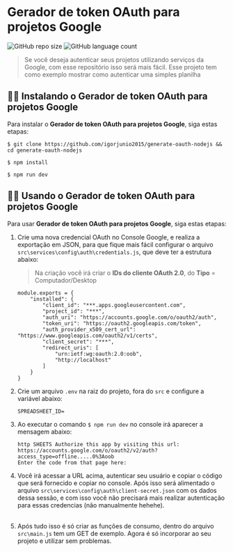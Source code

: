 # Gerador de token OAuth para projetos Google

<!---Esses são exemplos. Veja https://shields.io para outras pessoas ou para personalizar este conjunto de escudos. Você pode querer incluir dependências, status do projeto e informações de licença aqui--->

![GitHub repo size](https://img.shields.io/github/repo-size/iuricode/README-template?style=for-the-badge)
![GitHub language count](https://img.shields.io/github/languages/count/iuricode/README-template?style=for-the-badge)

> Se você deseja autenticar seus projetos utilizando serviços da Google, com esse repositório isso será mais fácil.
> Esse projeto tem como exemplo mostrar como autenticar uma simples planilha

## 👩‍💻 Instalando o Gerador de token OAuth para projetos Google

Para instalar o __Gerador de token OAuth para projetos Google__, siga estas etapas:

```
$ git clone https://github.com/igorjunio2015/generate-oauth-nodejs && cd generate-oauth-nodejs
```
```
$ npm install
```
```
$ npm run dev
```

## 👨‍🏭 Usando o Gerador de token OAuth para projetos Google

Para usar __Gerador de token OAuth para projetos Google__, siga estas etapas:

1. Crie uma nova credencial OAuth no Console Google, e realiza a exportação em JSON, para que fique mais fácil configurar o arquivo ```src\services\config\auth\credentials.js```, que deve ter a estrutura abaixo:
    <br>
    > Na criação você irá criar o __IDs do cliente OAuth 2.0__, do __Tipo__ = Computador/Desktop
    
    ```
    module.exports = {
        "installed": {
            "client_id": "***.apps.googleusercontent.com",
            "project_id": "***",
            "auth_uri": "https://accounts.google.com/o/oauth2/auth",
            "token_uri": "https://oauth2.googleapis.com/token",
            "auth_provider_x509_cert_url": "https://www.googleapis.com/oauth2/v1/certs",
            "client_secret": "***",
            "redirect_uris": [
                "urn:ietf:wg:oauth:2.0:oob",
                "http://localhost"
            ]
        }
    }
    ```
2. Crie um arquivo ```.env``` na raiz do projeto, fora do ```src``` e configure a variável abaixo:
    ```
    SPREADSHEET_ID=
    ```

3. Ao executar o comando ```$ npm run dev``` no console irá aparecer a mensagem abaixo:
    ```
    http SHEETS Authorize this app by visiting this url: https://accounts.google.com/o/oauth2/v2/auth?access_type=offline.....0%3Aoob
    Enter the code from that page here:
    ```
4. Você irá acessar a URL acima, autenticar seu usuário e copiar o código que será fornecido e copiar no console. Após isso será alimentado o arquivo ```src\services\config\auth\client-secret.json``` com os dados dessa sessão, e com isso você não precisará mais realizar autenticação para essas credencias (não manualmente hehehe). <br><br>

5. Após tudo isso é só criar as funções de consumo, dentro do arquivo ```src\main.js``` tem um GET de exemplo. Agora é só incorporar ao seu projeto e utilizar sem problemas.